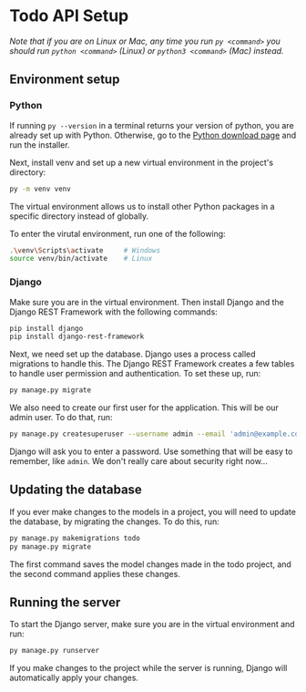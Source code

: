 # Todo API Setup

*Note that if you are on Linux or Mac, any time you run `py <command>` you should run `python <command>` (Linux) or `python3 <command>` (Mac) instead.*

## Environment setup

### Python

If running `py --version` in a terminal returns your version of python, you are already set up with Python. Otherwise, go to the [Python download page](https://www.python.org/downloads/) and run the installer.

Next, install venv and set up a new virtual environment in the project's directory:

```sh
py -m venv venv
```

The virtual environment allows us to install other Python packages in a specific directory instead of globally.

To enter the virutal environment, run one of the following:

```sh
.\venv\Scripts\activate     # Windows
source venv/bin/activate    # Linux
```

### Django

Make sure you are in the virtual environment. Then install Django and the Django REST Framework with the following commands:

```sh
pip install django
pip install django-rest-framework
```

Next, we need set up the database. Django uses a process called migrations to handle this. The Django REST Framework creates a few tables to handle user permission and authentication. To set these up, run:

```sh
py manage.py migrate
```

We also need to create our first user for the application. This will be our admin user. To do that, run:

```sh
py manage.py createsuperuser --username admin --email 'admin@example.com'
```

Django will ask you to enter a password. Use something that will be easy to remember, like `admin`. We don't really care about security right now...

## Updating the database

If you ever make changes to the models in a project, you will need to update the database, by migrating the changes. To do this, run:

```sh
py manage.py makemigrations todo
py manage.py migrate
```

The first command saves the model changes made in the todo project, and the second command applies these changes.

## Running the server

To start the Django server, make sure you are in the virtual environment and run:

```sh
py manage.py runserver
```

If you make changes to the project while the server is running, Django will automatically apply your changes.
